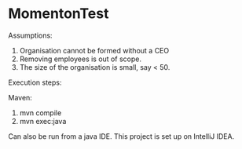 # MomentonTest


Assumptions:

1) Organisation cannot be formed without a CEO
2) Removing employees is out of scope.
3) The size of the organisation is small, say < 50. 

Execution steps:

Maven:
  1) mvn compile
  2) mvn exec:java

Can also  be run from a java IDE. This project is set up on IntelliJ IDEA.
